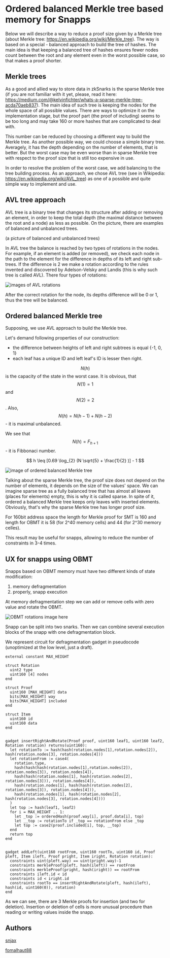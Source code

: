 # Ordered balanced Merkle tree based memory for Snapps

Below we will describe a way to reduce a proof size given by a Merkle tree (about Merkle tree: https://en.wikipedia.org/wiki/Merkle_tree). The way is based on a special - balanced approach to build the tree of hashes. The main idea is that keeping a balanced tree of hashes ensures fewer nodes count between the root and any element even in the worst possible case, so that makes a proof shorter.

## Merkle trees

As a good and allied way to store data in zkSnarks is the sparse Merkle tree (if you are not familiar with it yet, please, read it here: https://medium.com/@kelvinfichter/whats-a-sparse-merkle-tree-acda70aeb837). The main idea of such tree is keeping the nodes for the whole space of all possible values. There are ways to optimize it on the implementation stage, but the proof part (the proof of including) seems to be too long and may take 160 or more hashes that are complicated to deal with.

This number can be reduced by choosing a different way to build the Merkle tree. As another possible way, we could choose a simple binary tree. Averagely, it has the depth depending on the number of elements, that is better. But the worst case may be even worse than in sparse Merkle tree with respect to the proof size that is still too expensive in use.

In order to resolve the problem of the worst case, we add balancing to the tree building process. As an approach, we chose AVL tree (see in Wikipedia: https://en.wikipedia.org/wiki/AVL_tree) as one of a possible and quite simple way to implement and use.

## AVL tree approach

AVL tree is a binary tree that changes its structure after adding or removing an element, in order to keep the total depth (the maximal distance between the root and a node) as less as possible. On the picture, there are examples of balanced and unbalanced trees.

(a picture of balanced and unbalanced trees)

In AVL tree the balance is reached by two types of rotations in the nodes. For example, if an element is added (or removed), we check each node in the path to the element for the difference in depths of its left and right sub-trees. If the difference is 2 we make a rotation according to the rules invented and discovered by Adelson-Velsky and Landis (this is why such tree is called AVL). There four types of rotations:

![images of AVL rotations](https://raw.githubusercontent.com/BANKEX/zkproof-research/master/assets/svg/avl-rotations.svg?sanitize=true)

After the correct rotation for the node, its depths difference will be 0 or 1, thus the tree will be balanced.

## Ordered balanced Merkle tree

Supposing, we use AVL approach to build the Merkle tree. 

Let's demand following properties of our construction:
 - the difference between heights of left and right subtrees is equal {-1, 0, 1}
 - each leaf has a unique ID and left leaf's ID is lesser then right.

$$ N(h) $$ is the capacity of the state in the worst case.
It is obvious, that $$ N(1)=1 $$ and $$ N(2)=2 $$.
Also, $$ N(h)=N(h-1)+N(h-2) $$ - it is maximal unbalanced.

We see that  $$ N(h) = F_{h+1} $$ - it is Fibbonaci number.

$$ h \leq [0.69 \log_{2} (N \sqrt{5} + \frac{1}{2} )] - 1 $$




![image of ordered balanced Merkle tree](https://raw.githubusercontent.com/BANKEX/zkproof-research/master/assets/svg/OBMT_structure.svg?sanitize=true)


Talking about the sparse Merkle tree, the proof size does not depend on the number of elements, it depends on the size of the values' space. We can imagine sparse tree as a fully balanced tree that has almost all leaves (places for elements) empty, this is why it is called sparse. In spite of it, ordered a balanced Merkle tree keeps only leaves with inserted elements. Obviously, that's why the sparse Merkle tree has longer proof size.

For 160bit address space the length for Merkle proof for SMT is 160 and length for OBMT it is 58 (for 2^40 memory cells) and 44 (for 2^30 memory celles).

This result may be useful for snapps, allowing to reduce the number of constraints in 3-4 times.

## UX for snapps using OBMT

Snapps based on OBMT memory must have two different kinds of state modification:
1. memory defragmentation
2. properly, snapp execution

At memory defragmentation step we can add or remove cells with zero value and rotate the OBMT.

![OBMT rotations image here](https://raw.githubusercontent.com/BANKEX/zkproof-research/master/assets/svg/OBMT_rotations.svg?sanitize=true)

Snapp can be split into two snarks. Then we can combine several execution blocks of the snapp with one defragmentation block.

We represent circuit for defragmentation gadget in pseudocode (unoptimized at the low level, just a draft).

```
external constant MAX_HEIGHT

struct Rotation
  uint2 type
  uint160 [4] nodes
end

struct Proof
  uint160 [MAX_HEIGHT] data
  bits[MAX_HEIGHT] way
  bits[MAX_HEIGHT] included
end

struct Item
  uint160 id
  uint160 data
end


gadget insertRightAndRotate(Proof proof, uint160 leaf1, uint160 leaf2, Rotation rotation) returns(uint160):
  let rotationTo := hash(hash(rotation.nodes[1],rotation.nodes[2]), hash(rotation.nodes[3], rotation.nodes[4]))
  let rotationFrom := case4(
    rotation.type, 
    hash(hash(hash(rotation.nodes[1],rotation.nodes[2]), rotation.nodes[3]), rotation.nodes[4]),
    hash(hash(rotation.nodes[1], hash(rotation.nodes[2], rotation.nodes[3])), rotation.nodes[4]),
    hash(rotation.nodes[1], hash(hash(rotation.nodes[2], rotation.nodes[3]), rotation.nodes[4])),
    hash(rotation.nodes[1], hash(rotation.nodes[2], hash(rotation.nodes[3], rotation.nodes[4])))
  )
  let top := hash(leaf1, leaf2)
  for i = MAX_HEIGHT .. 1:
    let _top := orderedHash(proof.way[i], proof.data[i], top)
    let __top := rotationTo if _top == rotationFrom else _top
    let top := case2(proof.included[i], top, __top)
  end
  return top
end


gadget addLeft(uint160 rootFrom, uint160 rootTo, uint160 id, Proof pleft, Item ileft, Proof pright, Item iright, Rotation rotation):
  constraints uint(pleft.way) == uint(pright.way)-1
  constraints merkleProof(pleft, hash(ileft)) == rootFrom
  constraints merkleProof(pright, hash(iright)) == rootFrom
  constraints ileft.id < id
  constraints id < iright.id
  constraints rootTo == insertRightAndRotate(pleft, hash(ileft), hash(id, uint160(0)), rotation)
end

```

As we can see, there are 3 Merkle proofs for insertion (and two for deletion). Insertion or deletion of cells is more unusual procedure than reading or writing values inside the snapp. 


## Authors 

[snjax](https://ethresear.ch/u/snjax)

[fomalhaut88](https://ethresear.ch/u/fomalhaut88)